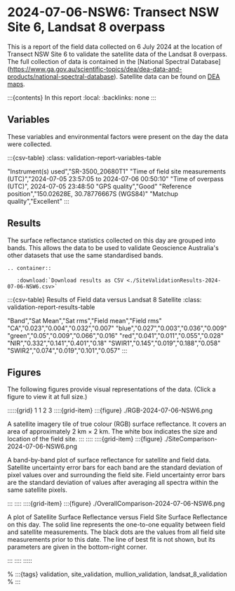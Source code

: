 # 2024-07-06-NSW6: Transect NSW Site 6, Landsat 8 overpass

This is a report of the field data collected on 6 July 2024 at the location of Transect NSW Site 6
to validate the satellite data of the Landsat 8 overpass.
The full collection of data is contained in the [National Spectral Database]
(https://www.ga.gov.au/scientific-topics/dea/dea-data-and-products/national-spectral-database).
Satellite data can be found on [DEA maps](https://maps.dea.ga.gov.au/#share=s-i2o7JwB5gvXOQefhMmTLJaA14b0).

:::{contents} In this report
:local:
:backlinks: none
:::

## Variables

These variables and environmental factors were present on the day the data were collected.

:::{csv-table}
:class: validation-report-variables-table

"Instrument(s) used","SR-3500_20680T1"
"Time of field site measurements (UTC)","2024-07-05 23:57:05 to 2024-07-06 00:50:10"
"Time of overpass (UTC)", 2024-07-05 23:48:50
"GPS quality","Good"
"Reference position","150.02628E, 30.78776667S (WGS84)"
"Matchup quality","Excellent"
:::

## Results

The surface reflectance statistics collected on this day are grouped into bands.
This allows the data to be used to validate Geoscience Australia's other datasets that use the same standardised bands.

```{eval-rst}
.. container:: 

   :download:`Download results as CSV <./SiteValidationResults-2024-07-06-NSW6.csv>`
```

:::{csv-table} Results of Field data versus Landsat 8 Satellite
:class: validation-report-results-table

"Band","Sat Mean","Sat rms","Field mean","Field rms"
"CA","0.023","0.004","0.032","0.007"
"blue","0.027","0.003","0.036","0.009"
"green","0.05","0.009","0.066","0.016"
"red","0.041","0.011","0.055","0.028"
"NIR","0.332","0.141","0.401","0.18"
"SWIR1","0.145","0.019","0.188","0.058"
"SWIR2","0.074","0.019","0.101","0.057"
:::

## Figures

The following figures provide visual representations of the data. (Click a figure to view it at full size.)

:::::{grid} 1 1 2 3
::::{grid-item}
:::{figure} ./RGB-2024-07-06-NSW6.png

A satellite imagery tile of true colour (RGB) surface reflectance.
It covers an area of approximately 2&nbsp;km &times; 2&nbsp;km.
The white box indicates the size and location
of the field site.
:::
::::
::::{grid-item}
:::{figure} ./SiteComparison-2024-07-06-NSW6.png

A band-by-band plot of surface reflectance for satellite and field data.
Satellite uncertainty error bars for each band are the standard deviation
of pixel values over and surrounding the field site.
Field uncertainty error bars are the standard deviation of values after
averaging all spectra within the same satellite pixels.

:::
::::
::::{grid-item}
:::{figure} ./OverallComparison-2024-07-06-NSW6.png

A plot of Satellite Surface Reflectance versus Field Site Surface Reflectance on this day.
The solid line represents the one-to-one equality between field and satellite measurements.
The black dots are the values from all field site measurements prior to this date.
The line of best fit is not shown, but its parameters are given in the bottom-right corner.

:::
::::
:::::

% :::{tags} validation, site_validation, mullion_validation, landsat_8_validation
% :::
    